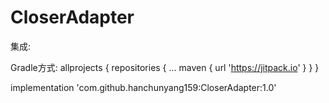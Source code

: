 # CloserAdapter

集成:

Gradle方式:
allprojects {
		repositories {
			...
			maven { url 'https://jitpack.io' }
		}
	}
  
  implementation 'com.github.hanchunyang159:CloserAdapter:1.0'
